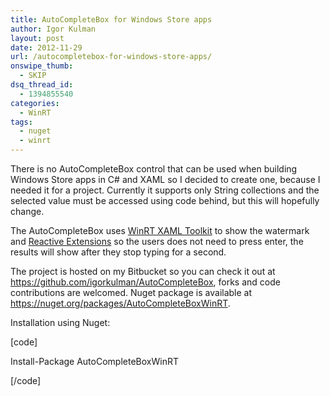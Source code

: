 ```yaml
---
title: AutoCompleteBox for Windows Store apps
author: Igor Kulman
layout: post
date: 2012-11-29
url: /autocompletebox-for-windows-store-apps/
onswipe_thumb:
  - SKIP
dsq_thread_id:
  - 1394855540
categories:
  - WinRT
tags:
  - nuget
  - winrt
---
```

There is no AutoCompleteBox control that can be used when building Windows Store apps in C# and XAML so I decided to create one, because I needed it for a project. Currently it supports only String collections and the selected value must be accessed using code behind, but this will hopefully change. 

The AutoCompleteBox uses [WinRT XAML Toolkit][1] to show the watermark and [Reactive Extensions][2] so the users does not need to press enter, the results will show after they stop typing for a second.

The project is hosted on my Bitbucket so you can check it out at <https://github.com/igorkulman/AutoCompleteBox>, forks and code contributions are welcomed. Nuget package is available at <https://nuget.org/packages/AutoCompleteBoxWinRT>.

Installation using Nuget: 

[code]
  
Install-Package AutoCompleteBoxWinRT
  
[/code]

 [1]: http://winrtxamltoolkit.codeplex.com/
 [2]: http://msdn.microsoft.com/en-us/data/gg577609.aspx